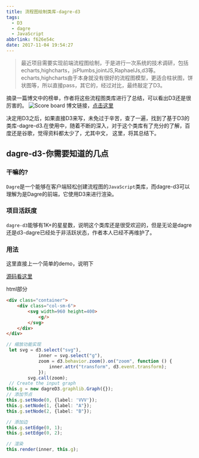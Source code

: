 ```yaml
---
title: 流程图绘制类库-dagre-d3
tags:
  - D3
  - dagre
  - JavaScript
abbrlink: f626e54c
date: 2017-11-04 19:54:27
---
```

> 最近项目需要实现前端流程图绘制，于是进行一次系统的技术调研，包括echarts,highcharts，jsPlumbs,jointJS,RaphaelJs,d3等。echarts,highcharts由于本身就没有很好的流程图模型，更适合柱状图，饼状图等，所以直接pass，其它的，经过对比，最终敲定了D3。


摘录一篇博文中的榜单，作者将这些流程图类库进行了总结，可以看出D3还是很厉害的。
![Score board](http://or0g12e5e.bkt.clouddn.com/blog/2017-11-04-121118.png)
博文链接，[点击这里](https://www.erp5.com/javascript-10.Flow.Chart)

决定用D3之后，如果直接D3来写，未免过于辛苦，查了一遍，找到了基于D3的类库-dagre-d3.在使用中，随着不断的深入，对于这个类库有了充分的了解，百度还是谷歌，觉得资料都太少了，尤其中文，
这里，将其总结下。

## dagre-d3-你需要知道的几点

### 干嘛的?
`Dagre`是一个能够在客户端轻松创建流程图的`JavaScript`类库，而dagre-d3可以理解为是Dagre的前端，它使用D3来进行渲染。

### 项目活跃度
`dagre-d3`能够有1K+的星星数，说明这个类库还是很受欢迎的，但是无论是dagre还是d3-dagre已经处于非活跃状态，作者本人已经不再维护了。

### 用法
这里直接上一个简单的demo，说明下

[源码看这里](https://github.com/alanhg/angular-demo)

html部分

```html
<div class="container">
    <div class="col-sm-6">
        <svg width=960 height=400>
            <g/>
        </svg>
    </div>
</div>

```

```typescript
// 缩放功能实现
 let svg = d3.select("svg"),
            inner = svg.select("g"),
            zoom = d3.behavior.zoom().on("zoom", function () {
                inner.attr("transform", d3.event.transform);
            });
        svg.call(zoom);
 // Create the input graph
this.g = new dagreD3.graphlib.Graph({});
// 添加节点
this.g.setNode(0, {label: 'VVV'});
this.g.setNode(1, {label: "A"});
this.g.setNode(2, {label: "B"});

// 添加边
this.g.setEdge(0, 1);
this.g.setEdge(0, 2);

// 渲染
this.render(inner, this.g);
```
